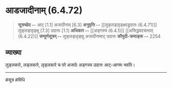 # आडजादीनाम् (6.4.72)
> **सूत्रच्छेद --** आट् [1.1] अजादीनाम् [6.3]
> **अनुवृत्ति --** [[लुङ्लङ्लृङ्क्ष्वडुदात्तः (6.4.71)]] लुङ्लङ्लृङ्क्षु [7.3] उदात्तः [1.1]
> **अधिकार --** [[अङ्गस्य (6.4.1)]] [[असिद्धवदत्राभात् (6.4.22)]]
> **सम्पूर्णसूत्रम् --** लुङ्लङ्लृङ्क्षु अजादीनामाट् उदात्तः
> **कौमुदी-क्रमाङ्क --** 2254

## व्याख्या

लुङ्लकारे, लङ्लकारे, लृङ्लकारे च परे अजादेः अङ्गस्य उदात्तः आट्-आगमः भवति।

---
#सूत्र #विधि 
